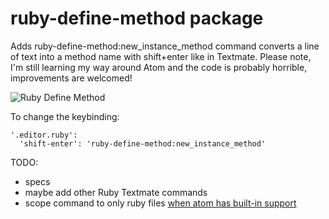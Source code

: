 # ruby-define-method package

Adds ruby-define-method:new_instance_method command converts a line of text into a method name with shift+enter like in Textmate. 
Please note, I'm still learning my way around Atom and the code is probably horrible, improvements are welcomed! 

![Ruby Define Method](https://raw.github.com/alexchee/atom-ruby-define-method/master/images/ruby_define.gif)

To change the keybinding:
```
'.editor.ruby':
  'shift-enter': 'ruby-define-method:new_instance_method'
```

TODO:
 * specs 
 * maybe add other Ruby Textmate commands
 * scope command to only ruby files [when atom has built-in support](http://discuss.atom.io/t/how-do-i-scope-a-keymap-to-a-grammar/3842)
